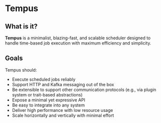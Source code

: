 # Tempus

## What is it?

**Tempus** is a minimalist, blazing-fast, and scalable scheduler designed to handle time-based job execution with maximum efficiency and simplicity.

## Goals

Tempus should:

- Execute scheduled jobs reliably  
- Support HTTP and Kafka messaging out of the box  
- Be extensible to support other communication protocols (e.g., via plugin system or trait-based abstractions)  
- Expose a minimal yet expressive API  
- Be easy to integrate into any system  
- Deliver high performance with low resource usage  
- Scale horizontally and vertically with minimal effort
